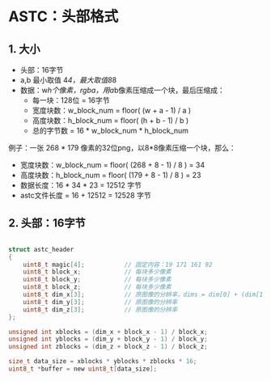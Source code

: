 # ASTC：头部格式

## 1. 大小

* 头部：16字节
* a,b 最小取值 4*4，最大取值8*8
* 数据：w*h个像素，rgba，用a*b像素压缩成一个块，最后压缩成：
	+ 每一块：128位 = 16字节
	+ 宽度块数：w_block_num = floor( (w + a - 1) / a )
	+ 高度块数：h_block_num = floor( (h + b - 1) / b )
	+ 总的字节数 = 16 * w_block_num * h_block_num

例子：一张 268 * 179 像素的32位png，以8*8像素压缩一个块，那么：

+ 宽度块数：w_block_num = floor( (268 + 8 - 1) / 8 ) = 34
+ 高度块数：h_block_num = floor( (179 + 8 - 1) / 8 ) = 23
+ 数据长度：16 * 34 * 23 = 12512 字节
+ astc文件长度 = 16 + 12512 = 12528 字节

## 2. 头部：16字节

``` c

struct astc_header
{
	uint8_t magic[4];			// 固定内容：19 171 161 92
	uint8_t block_x;			// 每块多少像素
	uint8_t block_y;			// 每块多少像素
	uint8_t block_z;			// 每块多少像素
	uint8_t dim_x[3];			// 原图像的分辨率，dims = dim[0] + (dim[1] << 8) + (dim[2] << 16)
	uint8_t dim_y[3];			// 原图像的分辨率
	uint8_t dim_z[3];			// 原图像的分辨率
};

unsigned int xblocks = (dim_x + block_x - 1) / block_x;
unsigned int yblocks = (dim_y + block_y - 1) / block_y;
unsigned int zblocks = (dim_z + block_z - 1) / block_z;

size_t data_size = xblocks * yblocks * zblocks * 16;
uint8_t *buffer = new uint8_t[data_size];

```